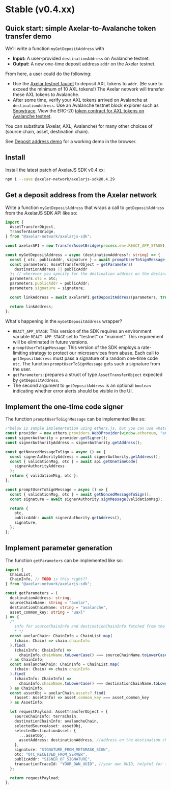 # Stable (v0.4.xx)

## Quick start: simple Axelar-to-Avalanche token transfer demo

We'll write a function `myGetDepositAddress` with

- **Input:** A user-provided `destinationAddress` on Avalanche testnet.
- **Output:** A new one-time deposit address `addr` on the Axelar testnet.

From here, a user could do the following:

- Use the [Axelar testnet faucet](https://faucet.testnet.axelar.dev/) to deposit AXL tokens to `addr`. (Be sure to exceed the minimum of 10 AXL tokens!) The Axelar network will transfer these AXL tokens to Avalanche.
- After some time, verify your AXL tokens arrived on Avalanche at `destinationAddress`. Use an Avalanche testnet block explorer such as [Snowtrace](https://testnet.snowtrace.io/). View the ERC-20 [token contract for AXL tokens on Avalanche testnet](https://testnet.snowtrace.io/address/0x46cc87ea84586c03bb2109ed9b33f998d40b7623).

You can substitute (Axelar, AXL, Avalanche) for many other choices of (source chain, asset, destination chain).

See [Deposit address demo](deposit-address-demo.md) for a working demo in the browser.

## Install

Install the latest patch of AxelarJS SDK v0.4.xx:

```bash
npm i --save @axelar-network/axelarjs-sdk@0.4.29
```

## Get a deposit address from the Axelar network

Write a function `myGetDepositAddress` that wraps a call to `getDepositAddress` from the AxelarJS SDK API like so:

```typescript
import {
  AssetTransferObject,
  TransferAssetBridge,
} from "@axelar-network/axelarjs-sdk";

const axelarAPI = new TransferAssetBridge(process.env.REACT_APP_STAGE);

const myGetDepositAddress = async (destinationAddress?: string) => {
  const { otc, publicAddr, signature } = await promptUserToSignMessage();
  const parameters: AssetTransferObject = getParameters(
    destinationAddress || publicAddr
  ); // wherever you specify for the destination address on the destination chain
  parameters.otc = otc;
  parameters.publicAddr = publicAddr;
  parameters.signature = signature;

  const linkAddress = await axelarAPI.getDepositAddress(parameters, true);

  return linkAddress;
};
```

What's happening in the `myGetDepositAddress` wrapper?

- `REACT_APP_STAGE`: This version of the SDK requires an environment variable `REACT_APP_STAGE` set to "testnet" or "mainnet". This requirement will be eliminated in future versions.
- `promptUserToSignMessage`: This version of the SDK employs a rate-limiting strategy to protect our microservices from abuse. Each call to `getDepositAddress` must pass a signature of a random one-time code `otc`. The function `promptUserToSignMessage` gets such a signature from the user.
- `getParameters`: prepares a struct of type `AssetTransferObject` expected by `getDepositAddress`.
- The second argument to `getDepositAddress` is an optional `boolean` indicating whether error alerts should be visible in the UI.

## Implement the one-time code signer

The function `promptUserToSignMessage` can be implemented like so:

```typescript
/*below is sample implementation using ethers.js, but you can use whatever you want*/
const provider = new ethers.providers.Web3Provider(window.ethereum, "any"); //2nd param is network type
const signerAuthority = provider.getSigner();
const signerAuthorityAddress = signerAuthority.getAddress();

const getNoncedMessageToSign = async () => {
  const signerAuthorityAddress = await signerAuthority.getAddress();
  const { validationMsg, otc } = await api.getOneTimeCode(
    signerAuthorityAddress
  );
  return { validationMsg, otc };
};

const promptUserToSignMessage = async () => {
  const { validationMsg, otc } = await getNoncedMessageToSign();
  const signature = await signerAuthority.signMessage(validationMsg);

  return {
    otc,
    publicAddr: await signerAuthority.getAddress(),
    signature,
  };
};
```

## Implement parameter generation

The function `getParameters` can be implemented like so:

```typescript
import {
  ChainList,
  ChainInfo, // TODO is this right??
} from "@axelar-network/axelarjs-sdk";

const getParameters = (
  destinationAddress: string,
  sourceChainName: string = "axelar",
  destinationChainName: string = "avalanche",
  asset_common_key: string = "uaxl"
) => {
  /*
	info for sourceChainInfo and destinationChainInfo fetched from the ChainList module of the SDK. 
	* */
  const axelarChain: ChainInfo = ChainList.map(
    (chain: Chain) => chain.chainInfo
  ).find(
    (chainInfo: ChainInfo) =>
      chainInfo.chainName.toLowerCase() === sourceChainName.toLowerCase()
  ) as ChainInfo;
  const avalancheChain: ChainInfo = ChainList.map(
    (chain: Chain) => chain.chainInfo
  ).find(
    (chainInfo: ChainInfo) =>
      chainInfo.chainName.toLowerCase() === destinationChainName.toLowerCase()
  ) as ChainInfo;
  const assetObj = axelarChain.assets?.find(
    (asset: AssetInfo) => asset.common_key === asset_common_key
  ) as AssetInfo;

  let requestPayload: AssetTransferObject = {
    sourceChainInfo: terraChain,
    destinationChainInfo: avalancheChain,
    selectedSourceAsset: assetObj,
    selectedDestinationAsset: {
      ...assetObj,
      assetAddress: destinationAddress, //address on the destination chain where you want the tokens to arrive
    },
    signature: "SIGNATURE_FROM_METAMASK_SIGN",
    otc: "OTC_RECEIVED_FROM_SERVER",
    publicAddr: "SIGNER_OF_SIGNATURE",
    transactionTraceId: "YOUR_OWN_UUID", //your own UUID, helpful for tracing purposes. optional.
  };

  return requestPayload;
};
```
